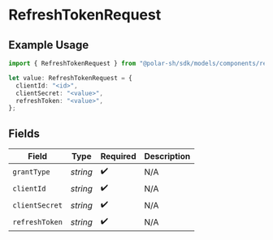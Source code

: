 # RefreshTokenRequest

## Example Usage

```typescript
import { RefreshTokenRequest } from "@polar-sh/sdk/models/components/refreshtokenrequest.js";

let value: RefreshTokenRequest = {
  clientId: "<id>",
  clientSecret: "<value>",
  refreshToken: "<value>",
};
```

## Fields

| Field              | Type               | Required           | Description        |
| ------------------ | ------------------ | ------------------ | ------------------ |
| `grantType`        | *string*           | :heavy_check_mark: | N/A                |
| `clientId`         | *string*           | :heavy_check_mark: | N/A                |
| `clientSecret`     | *string*           | :heavy_check_mark: | N/A                |
| `refreshToken`     | *string*           | :heavy_check_mark: | N/A                |